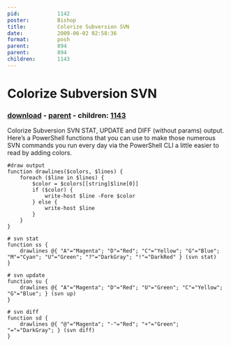 ```yaml
---
pid:            1142
poster:         Bishop
title:          Colorize Subversion SVN
date:           2009-06-02 02:58:36
format:         posh
parent:         894
parent:         894
children:       1143
---
```


# Colorize Subversion SVN

### [download](1142.ps1) - [parent](894.md) - children: [1143](1143.md)

Colorize Subversion SVN STAT, UPDATE and DIFF (without params) output.
Here&#8217;s a PowerShell functions that you can use to make those numerous SVN commands you run every day via the PowerShell CLI a little easier to read by adding colors.

```posh
#draw output
function drawlines($colors, $lines) {
	foreach ($line in $lines) {
		$color = $colors[[string]$line[0]]
		if ($color) {
			write-host $line -Fore $color
		} else {
			write-host $line
		}
	}
}

# svn stat
function ss {
	drawlines @{ "A"="Magenta"; "D"="Red"; "C"="Yellow"; "G"="Blue"; "M"="Cyan"; "U"="Green"; "?"="DarkGray"; "!"="DarkRed" } (svn stat)
}

# svn update
function su {
	drawlines @{ "A"="Magenta"; "D"="Red"; "U"="Green"; "C"="Yellow"; "G"="Blue"; } (svn up)
}

# svn diff
function sd {
	drawlines @{ "@"="Magenta"; "-"="Red"; "+"="Green"; "="="DarkGray"; } (svn diff)
}
```
